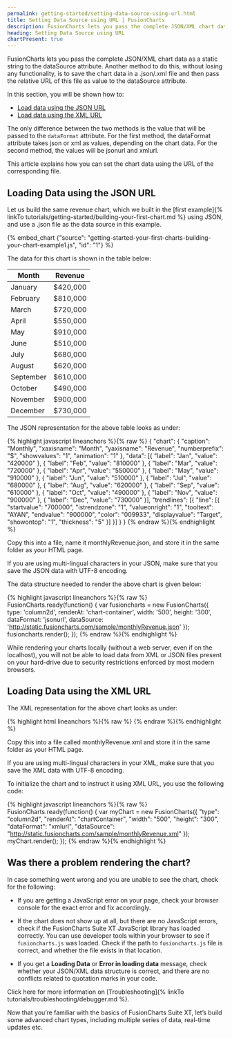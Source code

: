 ```yaml
---
permalink: getting-started/setting-data-source-using-url.html
title: Setting Data Source using URL | FusionCharts
description: FusionCharts lets you pass the complete JSON/XML chart data using a JSON file or a URL without losing any functionality
heading: Setting Data Source using URL
chartPresent: true
---
```


FusionCharts lets you pass the complete JSON/XML chart data as a static string to the dataSource attribute. Another method to do this, without losing any functionality, is to save the chart data in a .json/.xml file and then pass the relative URL of this file as value to the dataSource attribute.

In this section, you will be shown how to:

* <a href="{{ site.baseurl }}getting-started/setting-data-source-using-url.html#loading-data-using-the-json-url">Load data using the JSON URL</a>
* <a href="{{ site.baseurl }}getting-started/setting-data-source-using-url.html#loading-data-using-the-xml-url">Load data using the XML URL</a>

The only difference between the two methods is the value that will be passed to the `dataFormat` attribute. For the first method, the dataFormat attribute takes json or xml as values, depending on the chart data. For the second method, the values will be jsonurl and xmlurl. 

This article explains how you can set the chart data using the URL of the corresponding file.

## Loading Data using the JSON URL

Let us build the same revenue chart, which we built in the [first example]{% linkTo tutorials/getting-started/building-your-first-chart.md %} using JSON, and use a .json file as the data source in this example.

{% embed_chart {"source": "getting-started-your-first-charts-building-your-chart-example1.js", "id": "1"} %}

The data for this chart is shown in the table below:

Month | Revenue
---|---
January| $420,000
February| $810,000
March| $720,000
April| $550,000
May| $910,000
June| $510,000
July| $680,000
August| $620,000
September| $610,000
October| $490,000
November| $900,000
December| $730,000

The JSON representation for the above table looks as under:


{% highlight javascript lineanchors %}{% raw %}
{
    "chart": {
        "caption": "Monthly",
        "xaxisname": "Month",
        "yaxisname": "Revenue",
        "numberprefix": "$",
        "showvalues": "1",
        "animation": "1"
    },
    "data": [{
        "label": "Jan",
        "value": "420000"
    }, {
        "label": "Feb",
        "value": "810000"
    }, {
        "label": "Mar",
        "value": "720000"
    }, {
        "label": "Apr",
        "value": "550000"
    }, {
        "label": "May",
        "value": "910000"
    }, {
        "label": "Jun",
        "value": "510000"
    }, {
        "label": "Jul",
        "value": "680000"
    }, {
        "label": "Aug",
        "value": "620000"
    }, {
        "label": "Sep",
        "value": "610000"
    }, {
        "label": "Oct",
        "value": "490000"
    }, {
        "label": "Nov",
        "value": "900000"
    }, {
        "label": "Dec",
        "value": "730000"
    }],
    "trendlines": [{
        "line": [{
            "startvalue": "700000",
            "istrendzone": "1",
            "valueonright": "1",
            "tooltext": "AYAN",
            "endvalue": "900000",
            "color": "009933",
            "displayvalue": "Target",
            "showontop": "1",
            "thickness": "5"
        }]
    }]
}
}
{% endraw %}{% endhighlight %}

Copy this into a file, name it monthlyRevenue.json, and store it in the same folder as your HTML page.
<p class="text-info">
If you are using multi-lingual characters in your JSON, make sure that you save the JSON data with UTF-8 encoding.
</p>

The data structure needed to render the above chart is given below:

{% highlight javascript lineanchors %}{% raw %}
FusionCharts.ready(function() {
    var fusioncharts = new FusionCharts({
        type: 'column2d',
        renderAt: 'chart-container',
        width: '500',
        height: '300',
        dataFormat: 'jsonurl',
        dataSource: 'http://static.fusioncharts.com/sample/monthlyRevenue.json'
    });
    fusioncharts.render();
});
{% endraw %}{% endhighlight %}

<p class="text-info">
While rendering your charts locally (without a web server, even if on the localhost), you will not be able to load data from XML or JSON files present on your hard-drive due to security restrictions enforced by most modern browsers.
</p>


## Loading Data using the XML URL

The XML representation for the above chart looks as under:

{% highlight html lineanchors %}{% raw %}
<chart caption='Harry&#39;s SuperMart' subcaption='Monthly revenue for last year' xaxisname='Month' yaxisname='Amount' numberprefix='$' palettecolors='#008ee4' bgalpha='0' borderalpha='20' canvasborderalpha='0' useplotgradientcolor='0' plotborderalpha='10' placevaluesinside='1' rotatevalues='1' valuefontcolor='#ffffff' captionpadding='20' showaxislines='1' axislinealpha='25' divlinealpha='10'>
    <set label='Jan' value='420000' />
    <set label='Feb' value='810000' />
    <set label='Mar' value='720000' />
    <set label='Apr' value='550000' />
    <set label='May' value='910000' />
    <set label='Jun' value='510000' />
    <set label='Jul' value='680000' />
    <set label='Aug' value='620000' />
    <set label='Sep' value='610000' />
    <set label='Oct' value='490000' />
    <set label='Nov' value='900000' />
    <set label='Dec' value='730000' />
</chart>
{% endraw %}{% endhighlight %}

Copy this into a file called monthlyRevenue.xml and store it in the same folder as your HTML page.

<p class="text-info">
If you are using multi-lingual characters in your XML, make sure that you save the XML data with UTF-8 encoding.
</p>

To initialize the chart and to instruct it using XML URL, you use the following code:

{% highlight javascript lineanchors %}{% raw %}
FusionCharts.ready(function() {
    var myChart = new FusionCharts({
        "type": "column2d",
        "renderAt": "chartContainer",
        "width": "500",
        "height": "300",
        "dataFormat": "xmlurl",
        "dataSource": "http://static.fusioncharts.com/sample/monthlyRevenue.xml"
    });
    myChart.render();
});
{% endraw %}{% endhighlight %}

## Was there a problem rendering the chart?

In case something went wrong and you are unable to see the chart, check for the following:

 *  If you are getting a JavaScript error on your page, check your browser console for the exact error and fix accordingly.

 *  If the chart does not show up at all, but there are no JavaScript errors, check if the FusionCharts Suite XT JavaScript library has loaded correctly. You can use developer tools within your browser to see if `fusioncharts.js` was loaded. Check if the path to `fusioncharts.js` file is correct, and whether the file exists in that location.

 *  If you get a __Loading Data__ or __Error in loading data__ message, check whether your JSON/XML data structure is correct, and there are no conflicts related to quotation marks in your code.

Click here for more information on [Troubleshooting]{% linkTo tutorials/troubleshooting/debugger.md %}.

Now that you’re familiar with the basics of FusionCharts Suite XT, let’s build some advanced chart types, including multiple series of data, real-time updates etc.

